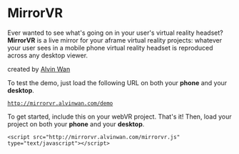 # MirrorVR
Ever wanted to see what's going on in your user's virtual reality headset? **MirrorVR** is a live mirror for your aframe virtual reality projects: whatever your user sees in a mobile phone virtual reality headset is reproduced across any desktop viewer.

created by [Alvin Wan](http://alvinwan.com)

To test the demo, just load the following URL on both your **phone** and your **desktop**.

[```http://mirrorvr.alvinwan.com/demo```](http://mirrorvr.alvinwan.com/demo)

To get started, include this on your webVR project. That's it! Then, load your project on both your **phone** and your **desktop**.

```
<script src="http://mirrorvr.alvinwan.com/mirrorvr.js" type="text/javascript"></script>
```
